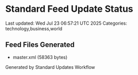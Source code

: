 # Standard Feed Update Status
Last updated: Wed Jul 23 06:57:21 UTC 2025
Categories: technology,business,world

## Feed Files Generated
- master.xml (58363 bytes)

Generated by Standard Updates Workflow
